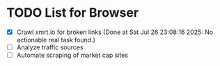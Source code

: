 # TODO List for Browser

- [x] Crawl xmrt.io for broken links  (Done at Sat Jul 26 23:08:16 2025: No actionable real task found.)
- [ ] Analyze traffic sources
- [ ] Automate scraping of market cap sites